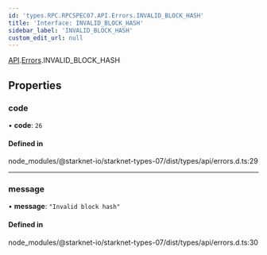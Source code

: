 ```yaml
---
id: 'types.RPC.RPCSPEC07.API.Errors.INVALID_BLOCK_HASH'
title: 'Interface: INVALID_BLOCK_HASH'
sidebar_label: 'INVALID_BLOCK_HASH'
custom_edit_url: null
---
```


[API](../namespaces/types.RPC.RPCSPEC07.API.md).[Errors](../namespaces/types.RPC.RPCSPEC07.API.Errors.md).INVALID_BLOCK_HASH

## Properties

### code

• **code**: `26`

#### Defined in

node_modules/@starknet-io/starknet-types-07/dist/types/api/errors.d.ts:29

---

### message

• **message**: `"Invalid block hash"`

#### Defined in

node_modules/@starknet-io/starknet-types-07/dist/types/api/errors.d.ts:30
